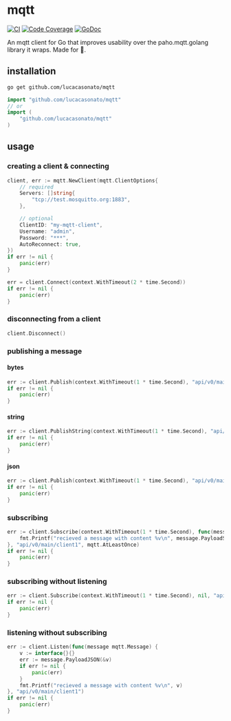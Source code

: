 # mqtt

[![CI](https://github.com/lucacasonato/mqtt/workflows/Tests/badge.svg)](https://github.com/lucacasonato/mqtt/actions?workflow=Tests)
[![Code Coverage](https://codecov.io/gh/lucacasonato/mqtt/branch/master/graph/badge.svg?token=QoETPezQp9)](https://codecov.io/gh/lucacasonato/mqtt)
[![GoDoc](https://godoc.org/github.com/lucacasonato/mqtt?status.svg)](http://godoc.org/github.com/lucacasonato/mqtt)

An mqtt client for Go that improves usability over the paho.mqtt.golang library it wraps. Made for 🤖.

## installation

```bash
go get github.com/lucacasonato/mqtt
```

```go
import "github.com/lucacasonato/mqtt"
// or
import (
    "github.com/lucacasonato/mqtt"
)
```

## usage

### creating a client & connecting

```go
client, err := mqtt.NewClient(mqtt.ClientOptions{
    // required
    Servers: []string{
        "tcp://test.mosquitto.org:1883",
    },

    // optional
    ClientID: "my-mqtt-client",
    Username: "admin",
    Password: "***",
    AutoReconnect: true,
})
if err != nil {
    panic(err)
}

err = client.Connect(context.WithTimeout(2 * time.Second))
if err != nil {
    panic(err)
}
```

### disconnecting from a client

```go
client.Disconnect()
```

### publishing a message

#### bytes

```go
err := client.Publish(context.WithTimeout(1 * time.Second), "api/v0/main/client1", []byte(0, 1 ,2, 3), mqtt.AtLeastOnce)
if err != nil {
    panic(err)
}
```

#### string

```go
err := client.PublishString(context.WithTimeout(1 * time.Second), "api/v0/main/client1", "hello world", mqtt.AtLeastOnce)
if err != nil {
    panic(err)
}
```

#### json

```go
err := client.Publish(context.WithTimeout(1 * time.Second), "api/v0/main/client1", []string("hello", "world"), mqtt.AtLeastOnce)
if err != nil {
    panic(err)
}
```

### subscribing

```go
err := client.Subscribe(context.WithTimeout(1 * time.Second), func(message mqtt.Message) {
    fmt.Printf("recieved a message with content %v\n", message.PayloadString())
}, "api/v0/main/client1", mqtt.AtLeastOnce)
if err != nil {
    panic(err)
}
```

### subscribing without listening

```go
err := client.Subscribe(context.WithTimeout(1 * time.Second), nil, "api/v0/main/client1", mqtt.AtLeastOnce)
if err != nil {
    panic(err)
}
```

### listening without subscribing

```go
err := client.Listen(func(message mqtt.Message) {
    v := interface{}{}
    err := message.PayloadJSON(&v)
    if err != nil {
        panic(err)
    }
    fmt.Printf("recieved a message with content %v\n", v)
}, "api/v0/main/client1")
if err != nil {
    panic(err)
}
```
